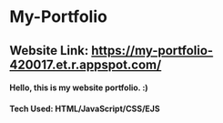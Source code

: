 # My-Portfolio
## Website Link: https://my-portfolio-420017.et.r.appspot.com/
#### Hello, this is my website portfolio. :)

#### Tech Used: HTML/JavaScript/CSS/EJS

